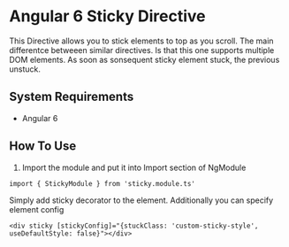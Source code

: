 # Angular 6 Sticky Directive

This Directive allows you to stick elements to top as you scroll. The main differentce betweeen similar directives. Is that this one supports multiple DOM elements. As soon as sonsequent sticky element stuck, the previous unstuck.


## System Requirements

* Angular 6

## How To Use

1. Import the module and put it into Import section of NgModule
```
import { StickyModule } from 'sticky.module.ts'
```

Simply add sticky decorator to the element. Additionally you can specify element config

```
<div sticky [stickyConfig]="{stuckClass: 'custom-sticky-style', useDefaultStyle: false}"></div>
```
